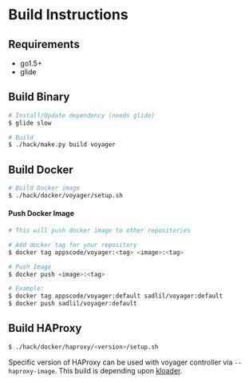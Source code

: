 # Build Instructions

## Requirements
- go1.5+
- glide

## Build Binary
```sh
# Install/Update dependency (needs glide)
$ glide slow

# Build
$ ./hack/make.py build voyager
```

## Build Docker
```sh
# Build Docker image
$ ./hack/docker/voyager/setup.sh
```

#### Push Docker Image
```sh
# This will push docker image to other repositories

# Add docker tag for your repository
$ docker tag appscode/voyager:<tag> <image>:<tag>

# Push Image
$ docker push <image>:<tag>

# Example:
$ docker tag appscode/voyager:default sadlil/voyager:default
$ docker push sadlil/voyager:default
```

## Build HAProxy
```sh
$ ./hack/docker/haproxy/<version>/setup.sh
```
Specific version of HAProxy can be used with voyager controller via `--haproxy-image`. This build is depending upon [kloader](https://github.com/appscode/kloader).